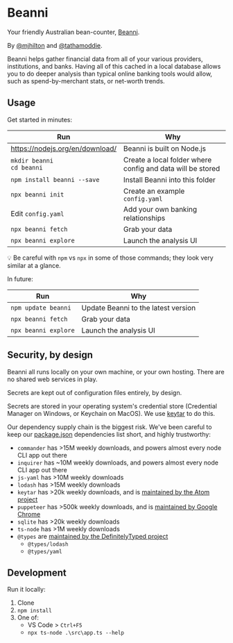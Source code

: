 # Beanni

Your friendly Australian bean-counter, [Beanni](https://www.youtube.com/watch?v=Aey_zIE3K9E).

By [@mjhilton](https://github.com/mjhilton) and [@tathamoddie](https://github.com/tathamoddie).

Beanni helps gather financial data from all of your various providers, institutions, and banks. Having all of this cached in a local database allows you to do deeper analysis than typical online banking tools would allow, such as spend-by-merchant stats, or net-worth trends.

## Usage

Get started in minutes:

| Run | Why |
| --- | --- |
| https://nodejs.org/en/download/ | Beanni is built on Node.js |
| `mkdir beanni` <br/> `cd beanni` | Create a local folder where config and data will be stored |
| `npm install beanni --save` | Install Beanni into this folder |
| `npx beanni init` | Create an example `config.yaml` |
| Edit `config.yaml` | Add your own banking relationships |
| `npx beanni fetch` | Grab your data |
| `npx beanni explore` | Launch the analysis UI |

💡 Be careful with `npm` vs `npx` in some of those commands; they look very similar at a glance.

In future:

| Run | Why |
| --- | --- |
| `npm update beanni` | Update Beanni to the latest version |
| `npx beanni fetch` | Grab your data |
| `npx beanni explore` | Launch the analysis UI |

## Security, by design

Beanni all runs locally on your own machine, or your own hosting. There are no shared web services in play.

Secrets are kept out of configuration files entirely, by design.

Secrets are stored in your operating system's credential store (Credential Manager on Windows, or Keychain on MacOS). We use [keytar](https://www.npmjs.com/package/keytar) to do this.

Our dependency supply chain is the biggest risk. We've been careful to keep our [package.json](package.json) dependencies list short, and highly trustworthy:
* `commander` has >15M weekly downloads, and powers almost every node CLI app out there
* `inquirer` has ~10M weekly downloads, and powers almost every node CLI app out there
* `js-yaml` has >10M weekly downloads
* `lodash` has >15M weekly downloads
* `keytar` has >20k weekly downloads, and is [maintained by the Atom project](https://github.com/atom/node-keytar)
* `puppeteer` has >500k weekly downloads, and is [maintained by Google Chrome](https://github.com/GoogleChrome/puppeteer#readme)
* `sqlite` has >20k weekly downloads
* `ts-node` has >1M weekly downloads
* `@types` are [maintained by the DefinitelyTyped project](http://definitelytyped.org/)
    * `@types/lodash`
    * `@types/yaml`

## Development

Run it locally:

1. Clone
1. `npm install`
1. One of:
    * VS Code > `Ctrl+F5`
    * `npx ts-node .\src\app.ts --help`
